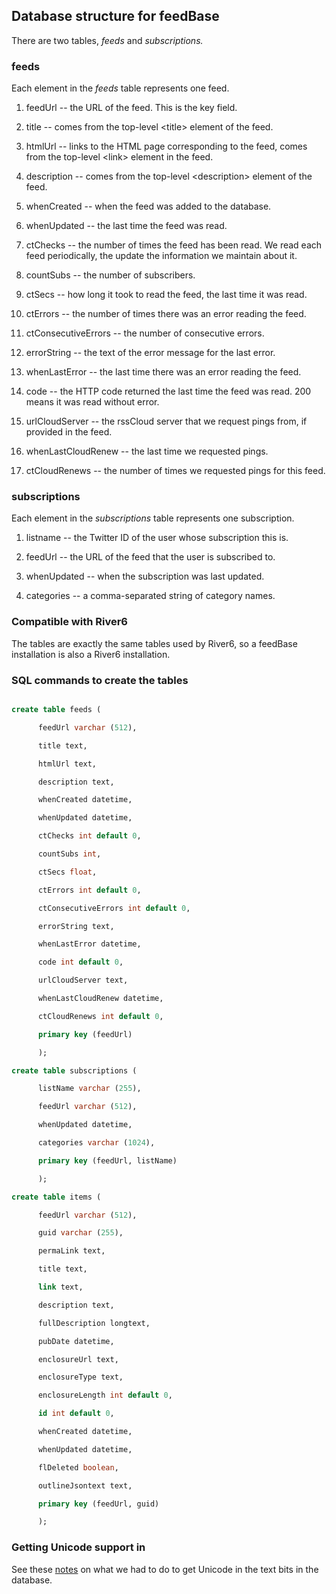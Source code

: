 ## Database structure for feedBase

There are two tables, <i>feeds</i> and <i>subscriptions.</i>

### feeds

Each element in the <i>feeds</i> table represents one feed. 

1. feedUrl -- the URL of the feed. This is the key field. 

2. title -- comes from the top-level &lt;title> element of the feed. 

3. htmlUrl -- links to the HTML page corresponding to the feed, comes from the top-level &lt;link> element in the feed. 

4. description -- comes from the top-level &lt;description> element of the feed.

5. whenCreated -- when the feed was added to the database.

5. whenUpdated -- the last time the feed was read.

11. ctChecks -- the number of times the feed has been read. We read each feed periodically, the update the information we maintain about it. 

6. countSubs -- the number of subscribers. 

7. ctSecs -- how long it took to read the feed, the last time it was read. 

9. ctErrors -- the number of times there was an error reading the feed. 

10. ctConsecutiveErrors -- the number of consecutive errors. 

11. errorString -- the text of the error message for the last error.

12. whenLastError -- the last time there was an error reading the feed. 

8. code -- the HTTP code returned the last time the feed was read. 200 means it was read without error. 

9. urlCloudServer -- the rssCloud server that we request pings from, if provided in the feed.

10. whenLastCloudRenew -- the last time we requested pings.

11. ctCloudRenews -- the number of times we requested pings for this feed. 

### subscriptions

Each element in the <i>subscriptions</i> table represents one subscription. 

1. listname -- the Twitter ID of the user whose subscription this is. 

4. feedUrl -- the URL of the feed that the user is subscribed to. 

3. whenUpdated -- when the subscription was last updated.

4. categories -- a comma-separated string of category names.

### Compatible with River6

The tables are exactly the same tables used by River6, so a feedBase installation is also a River6 installation.

### SQL commands to create the tables

```SQL

create table feeds (

      feedUrl varchar (512), 

      title text, 

      htmlUrl text, 

      description text, 

      whenCreated datetime, 

      whenUpdated datetime, 

      ctChecks int default 0, 

      countSubs int, 

      ctSecs float, 

      ctErrors int default 0, 

      ctConsecutiveErrors int default 0, 

      errorString text, 

      whenLastError datetime, 

      code int default 0,

      urlCloudServer text, 

      whenLastCloudRenew datetime, 

      ctCloudRenews int default 0, 

      primary key (feedUrl)

      );

create table subscriptions (

      listName varchar (255), 

      feedUrl varchar (512), 

      whenUpdated datetime, 

      categories varchar (1024),

      primary key (feedUrl, listName)

      );

create table items (

      feedUrl varchar (512), 

      guid varchar (255), 

      permaLink text,

      title text, 

      link text, 

      description text, 

      fullDescription longtext,  

      pubDate datetime, 

      enclosureUrl text, 

      enclosureType text, 

      enclosureLength int default 0, 

      id int default 0, 

      whenCreated datetime, 

      whenUpdated datetime, 

      flDeleted boolean, 

      outlineJsontext text, 

      primary key (feedUrl, guid)

      );

```

### Getting Unicode support in

See these <a href="https://github.com/scripting/feedbase/blob/master/changenotes.md#0611----4618-by-dw">notes</a> on what we had to do to get Unicode in the text bits in the database. 

